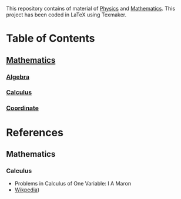 This repository contains of material of [Physics]() and [Mathematics](https://github.com/DivyamSamarwal/awesome-math-and-physics/tree/main/Math/Resources).
This project has been coded in LaTeX using Texmaker.
# Table of Contents
## [Mathematics](https://github.com/DivyamSamarwal/awesome-math-and-physics/tree/main/Math/Resources)
### [Algebra](https://github.com/DivyamSamarwal/awesome-math-and-physics/tree/main/Math/Resources/Algebra)
### [Calculus](https://github.com/DivyamSamarwal/awesome-math-and-physics/tree/main/Math/Resources/Calculus)
### [Coordinate](https://github.com/DivyamSamarwal/awesome-math-and-physics/tree/main/Math/Resources/Coordinate)

# References
## Mathematics
### Calculus 
- Problems in Calculus of One Variable: I A Maron
- [Wikpedia](https://en.wikipedia.org/wiki/Calculus)) 